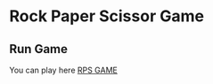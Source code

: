 # Rock Paper Scissor Game

## Run Game

You can play here [RPS GAME](https://colapdavide.github.io/portfolio/Rock-Paper-Scissors/)
